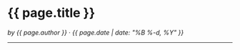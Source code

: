 # {{ page.title }}
*by {{ page.author }} &middot; {{ page.date | date: "%B %-d, %Y" }}*

-------------